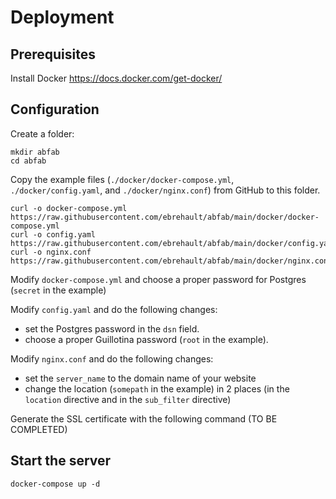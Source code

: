 # Deployment

## Prerequisites

Install Docker https://docs.docker.com/get-docker/

## Configuration

Create a folder:

```
mkdir abfab
cd abfab
```

Copy the example files (`./docker/docker-compose.yml`, `./docker/config.yaml`, and `./docker/nginx.conf`) from GitHub to this folder.

```
curl -o docker-compose.yml https://raw.githubusercontent.com/ebrehault/abfab/main/docker/docker-compose.yml
curl -o config.yaml https://raw.githubusercontent.com/ebrehault/abfab/main/docker/config.yaml
curl -o nginx.conf https://raw.githubusercontent.com/ebrehault/abfab/main/docker/nginx.conf
```

Modify `docker-compose.yml` and choose a proper password for Postgres (`secret` in the example)

Modify `config.yaml` and do the following changes:

-   set the Postgres password in the `dsn` field.
-   choose a proper Guillotina password (`root` in the example).

Modify `nginx.conf` and do the following changes:

-   set the `server_name` to the domain name of your website
-   change the location (`somepath` in the example) in 2 places (in the `location` directive and in the `sub_filter` directive)

Generate the SSL certificate with the following command (TO BE COMPLETED)

## Start the server

```
docker-compose up -d
```
